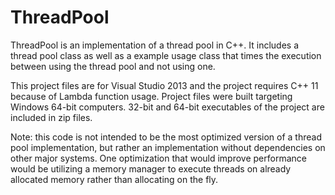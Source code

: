 # ThreadPool

ThreadPool is an implementation of a thread pool in C++. It includes a thread pool class as well as a example usage class that times the execution between using the thread pool and not using one. 

This project files are for Visual Studio 2013 and the project requires C++ 11 because of Lambda function usage. Project files were built targeting Windows 64-bit computers. 32-bit and 64-bit executables of the project are included in zip files.

Note: this code is not intended to be the most optimized version of a thread pool implementation, but rather an implementation without dependencies on other major systems. One optimization that would improve performance would be utilizing a memory manager to execute threads on already allocated memory rather than allocating on the fly.
